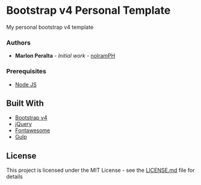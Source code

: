 # Bootstrap v4 Personal Template

My personal bootstrap v4 template

### Authors

* **Marlon Peralta** - *Initial work* - [nolramPH](https://github.com/nolramph)

### Prerequisites

* [Node JS](https://nodejs.org/en/)

## Built With

* [Bootstrap v4](https://getbootstrap.com/docs/4.0/getting-started/introduction/)
* [jQuery](https://jquery.com/)
* [Fontawesome](https://fontawesome.com/)
* [Gulp](https://gulpjs.com/)

## License

This project is licensed under the MIT License - see the [LICENSE.md](LICENSE.md) file for details


